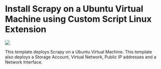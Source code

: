 # Install Scrapy on a Ubuntu Virtual Machine using Custom Script Linux Extension

<a href="https://portal.azure.com/#create/Microsoft.Template/uri/https%3A%2F%2Fraw.githubusercontent.com%2Fgourlaa%2Fazure-quickstart-templates%2Fmaster%2Fscrapy-on-ubuntu%2Fazuredeploy.json" target="_blank">
    <img src="http://azuredeploy.net/deploybutton.png"/>
</a>

This template deploys Scrapy on a Ubuntu Virtual Machine. This template also deploys a Storage Account, Virtual Network, Public IP addresses and a Network Interface.
